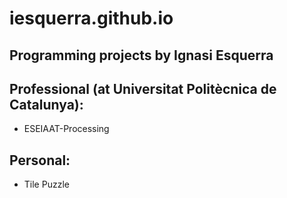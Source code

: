# iesquerra.github.io

## Programming projects by Ignasi Esquerra

## Professional (at Universitat Politècnica de Catalunya):
* ESEIAAT-Processing

## Personal:
* Tile Puzzle
